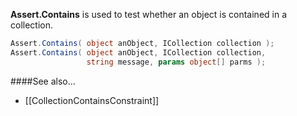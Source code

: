 **Assert.Contains** is used to test whether an object is contained in a
collection.

```C#
Assert.Contains( object anObject, ICollection collection );
Assert.Contains( object anObject, ICollection collection,
                 string message, params object[] parms );
```

####See also...
 * [[CollectionContainsConstraint]]
